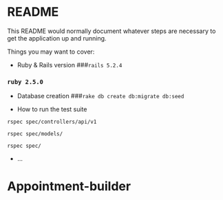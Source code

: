 # README

This README would normally document whatever steps are necessary to get the
application up and running.

Things you may want to cover:

* Ruby & Rails version
###`rails 5.2.4`
### `ruby 2.5.0`

* Database creation
###`rake db create db:migrate db:seed`

* How to run the test suite
```controller spec
rspec spec/controllers/api/v1
```

```model spec
rspec spec/models/
```

```All spec
rspec spec/
```

* ...
# Appointment-builder

